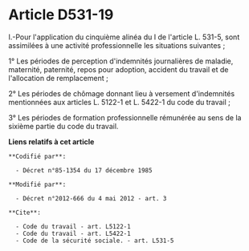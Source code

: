 # Article D531-19

I.-Pour l'application du cinquième alinéa du I de l'article L. 531-5, sont assimilées à une activité professionnelle les
situations suivantes ; 

1° Les périodes de perception d'indemnités journalières de maladie, maternité, paternité, repos pour adoption, accident du
travail et de l'allocation de remplacement ; 

2° Les périodes de chômage donnant lieu à versement d'indemnités mentionnées aux articles L. 5122-1 et L. 5422-1 du code du
travail ; 

3° Les périodes de formation professionnelle rémunérée au sens de la sixième partie du code du travail.

**Liens relatifs à cet article**

	**Codifié par**:

	  - Décret n°85-1354 du 17 décembre 1985

	**Modifié par**:

	  - Décret n°2012-666 du 4 mai 2012 - art. 3

	**Cite**:

	  - Code du travail - art. L5122-1
	  - Code du travail - art. L5422-1
	  - Code de la sécurité sociale. - art. L531-5
